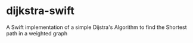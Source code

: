 dijkstra-swift
==============

A Swift implementation of a simple Dijstra's Algorithm to find the Shortest path in a weighted graph
